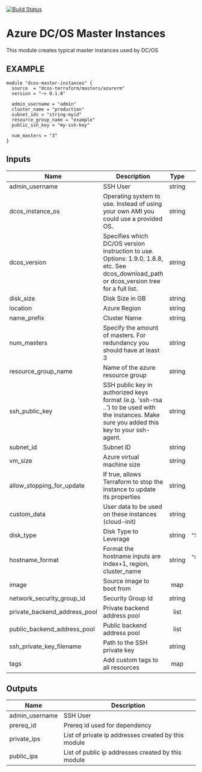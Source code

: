 [![Build Status](https://jenkins-terraform.mesosphere.com/service/dcos-terraform-jenkins/job/dcos-terraform/job/terraform-azurerm-masters/job/master/badge/icon)](https://jenkins-terraform.mesosphere.com/service/dcos-terraform-jenkins/job/dcos-terraform/job/terraform-azurerm-masters/job/master/)

Azure DC/OS Master Instances
============================
This module creates typical master instances used by DC/OS

EXAMPLE
-------

```hcl
module "dcos-master-instances" {
  source  = "dcos-terraform/masters/azurerm"
  version = "~> 0.1.0"

  admin_username = "admin"
  cluster_name = "production"
  subnet_ids = "string-myid"
  resource_group_name = "example"
  public_ssh_key = "my-ssh-key"

  num_masters = "3"
}
```

## Inputs

| Name | Description | Type | Default | Required |
|------|-------------|:----:|:-----:|:-----:|
| admin\_username | SSH User | string | n/a | yes |
| dcos\_instance\_os | Operating system to use. Instead of using your own AMI you could use a provided OS. | string | n/a | yes |
| dcos\_version | Specifies which DC/OS version instruction to use. Options: 1.9.0, 1.8.8, etc. See dcos_download_path or dcos_version tree for a full list. | string | n/a | yes |
| disk\_size | Disk Size in GB | string | n/a | yes |
| location | Azure Region | string | n/a | yes |
| name\_prefix | Cluster Name | string | n/a | yes |
| num\_masters | Specify the amount of masters. For redundancy you should have at least 3 | string | n/a | yes |
| resource\_group\_name | Name of the azure resource group | string | n/a | yes |
| ssh\_public\_key | SSH public key in authorized keys format (e.g. 'ssh-rsa ..') to be used with the instances. Make sure you added this key to your ssh-agent. | string | n/a | yes |
| subnet\_id | Subnet ID | string | n/a | yes |
| vm\_size | Azure virtual machine size | string | n/a | yes |
| allow\_stopping\_for\_update | If true, allows Terraform to stop the instance to update its properties | string | `"true"` | no |
| custom\_data | User data to be used on these instances (cloud-init) | string | `""` | no |
| disk\_type | Disk Type to Leverage | string | `"Standard_LRS"` | no |
| hostname\_format | Format the hostname inputs are index+1, region, cluster_name | string | `"master-%[1]d-%[2]s"` | no |
| image | Source image to boot from | map | `<map>` | no |
| network\_security\_group\_id | Security Group Id | string | `""` | no |
| private\_backend\_address\_pool | Private backend address pool | list | `<list>` | no |
| public\_backend\_address\_pool | Public backend address pool | list | `<list>` | no |
| ssh\_private\_key\_filename | Path to the SSH private key | string | `"/dev/null"` | no |
| tags | Add custom tags to all resources | map | `<map>` | no |

## Outputs

| Name | Description |
|------|-------------|
| admin\_username | SSH User |
| prereq\_id | Prereq id used for dependency |
| private\_ips | List of private ip addresses created by this module |
| public\_ips | List of public ip addresses created by this module |

